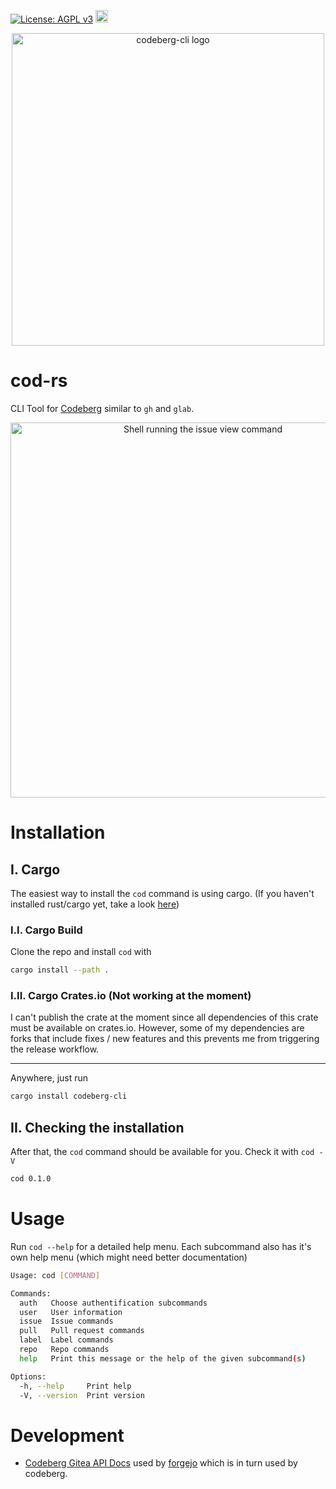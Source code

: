 [![License: AGPL v3](https://img.shields.io/badge/License-AGPL_v3-blue.svg)](https://www.gnu.org/licenses/agpl-3.0)
[<img alt="crates.io" src="https://img.shields.io/crates/v/codeberg-cli.svg?style=for-the-badge&color=fc8d62&logo=rust" height="20">](https://crates.io/crates/codeberg-cli)

<p align="center">
  <img alt="codeberg-cli logo" src="https://codeberg.org/RobWalt/codeberg-cli/raw/branch/main/logo.png" width="500">
</p>

# cod-rs

CLI Tool for [Codeberg](https://codeberg.org/) similar to `gh` and `glab`.

<p align="center">
  <img alt="Shell running the issue view command" width="600" src="https://codeberg.org/RobWalt/codeberg-cli/raw/branch/main/dogfood.gif">
</p>

# Installation 


## I. Cargo

The easiest way to install the `cod` command is using cargo. (If you haven't installed rust/cargo yet, take a look [here](https://doc.rust-lang.org/cargo/getting-started/installation.html))

### I.I. Cargo Build 

Clone the repo and install `cod` with 

```sh 
cargo install --path .
```

### I.II. Cargo Crates.io (Not working at the moment)

I can't publish the crate at the moment since all dependencies of this crate must be available on crates.io. However, some of my dependencies are forks that include fixes / new features and this prevents me from triggering the release workflow.

---

Anywhere, just run 

```sh
cargo install codeberg-cli
```

## II. Checking the installation

After that, the `cod` command should be available for you. Check it with `cod -V`

```sh
cod 0.1.0
```

# Usage

Run `cod --help` for a detailed help menu. Each subcommand also has it's own help menu (which might need better documentation)

```sh 
Usage: cod [COMMAND]

Commands:
  auth   Choose authentification subcommands
  user   User information
  issue  Issue commands
  pull   Pull request commands
  label  Label commands
  repo   Repo commands
  help   Print this message or the help of the given subcommand(s)

Options:
  -h, --help     Print help
  -V, --version  Print version
```

# Development 

- [Codeberg Gitea API Docs](https://codeberg.org/api/swagger) used by [forgejo](https://codeberg.org/forgejo/forgejo/src/branch/forgejo/docs/content/doc/developers/api-usage.en-us.md#api-guide) which is in turn used by codeberg.
